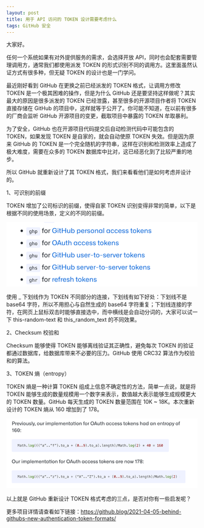 ```yaml
---
layout: post
title: 用于 API 访问的 TOKEN 设计需要考虑什么
tags: GitHub 安全
---
```


大家好。

任何一个系统如果有对外提供服务的需求，会选择开放 API，同时也会配套需要管理调用方，通常我们都使用派发 TOKEN 的形式识别不同的调用方。这里面虽然认证方式有很多种，但无疑 TOKEN 的设计也是一门学问。

最近刚好看到 GitHub 在更换之前已经派发的 TOKEN 格式，让调用方修改 TOKEN 是一个极其困难的操作，但是为什么 GitHub 还是要坚持这样做呢？其实最大的原因是很多派发的 TOKEN 已经泄露，甚至很多的开源项目作者将 TOKEN 直接存储在 GitHub 的项目中，这样就等于公开了。你可能不知道，在以前有很多的厂商会监听 GitHub 开源项目的变更，截取项目中暴露的 TOKEN 牟取暴利。

为了安全，GitHub 也在开源项目代码提交后自动检测代码中可能包含的 TOKEN，如果发现 TOKEN 是自家的，就会自动使原 TOKEN 失效。但是因为原来 GitHub 的 TOKEN 是一个完全随机的字符串，这样在识别和检测效率上造成了极大难度，需要在众多的 TOKEN 数据库中比对，这已经恶化到了比较严重的地步。

所以 GitHub 就重新设计了其 TOKEN 格式，我们来看看他们是如何考虑并设计的。

1、可识别的前缀

TOKEN 增加了公司标识的前缀，使得自家 TOKEN 识别变得非常的简单，以下是根据不同的使用场景，定义的不同的前缀。

![image-20220219224518701](https://raw.githubusercontent.com/ZhuPeng/pic/master/images/compress_image-20220219224518701.png)

使用 _ 下划线作为 TOKEN 不同部分的连接，下划线有如下好处：下划线不是 base64 字符，所以不用担心与自然生成的 base64 字符重复；下划线连接的字符，在网页上鼠标双击时能够直接选中，而中横线是会自动分词的，大家可以试一下 this-random-text 和 this_random_text 的不同效果。

2、Checksum 校验和

Checksum 能够使得 TOKEN 能够离线验证其正确性，避免每次 TOKEN 的验证都通过数据库，给数据库带来不必要的压力。GitHub 使用 CRC32 算法作为校验和的算法。

3、TOKEN 熵（entropy）

TOKEN 熵是一种计算 TOKEN 组成上信息不确定性的方法，简单一点说，就是将 TOKEN 能够生成的数量规模用一个数字来表示，数值越大表示能够生成规模更大的 TOKEN 数量。GitHub 每天生成的 TOKEN 数量范围在 10K ~ 18K。本次重新设计的 TOKEN 熵从 160 增加到了 178。

![image-20220219225702705](https://raw.githubusercontent.com/ZhuPeng/pic/master/images/compress_image-20220219225702705.png)

以上就是 GitHub 重新设计 TOKEN 格式考虑的三点，是否对你有一些启发呢？

更多项目详情请查看如下链接：https://github.blog/2021-04-05-behind-githubs-new-authentication-token-formats/
